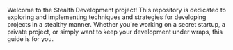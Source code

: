 Welcome to the Stealth Development project! This repository is dedicated to exploring and implementing techniques and strategies for developing projects in a stealthy manner. Whether you're working on a secret startup, a private project, or simply want to keep your development under wraps, this guide is for you.

<!---
StealthsDevelopment/StealthsDevelopment is a ✨ special ✨ repository because its `README.md` (this file) appears on your GitHub profile.
You can click the Preview link to take a look at your changes.
--->
